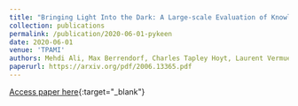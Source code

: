 ```yaml
---
title: "Bringing Light Into the Dark: A Large-scale Evaluation of Knowledge Graph Embedding Models Under a Unified Framework"
collection: publications
permalink: /publication/2020-06-01-pykeen
date: 2020-06-01
venue: 'TPAMI'
authors: Mehdi Ali, Max Berrendorf, Charles Tapley Hoyt, Laurent Vermue, <b>Mikhail Galkin</b>, Sahand Sharifzadeh, Asja Fischer, Volker Tresp, Jens Lehmann
paperurl: https://arxiv.org/pdf/2006.13365.pdf
---
```

[Access paper here](https://arxiv.org/pdf/2006.13365.pdf){:target="_blank"}
